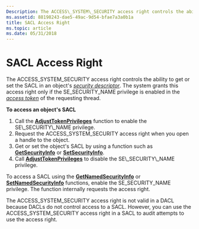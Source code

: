```yaml
---
Description: The ACCESS\_SYSTEM\_SECURITY access right controls the ability to get or set the SACL in an objects security descriptor. The system grants this access right if the SE\_SECURITY\_NAME privilege is enabled in the access token of the requesting thread.
ms.assetid: 88198243-dae5-49ac-9d54-bfae7a3a0b1a
title: SACL Access Right
ms.topic: article
ms.date: 05/31/2018
---
```


# SACL Access Right

The ACCESS\_SYSTEM\_SECURITY access right controls the ability to get or set the SACL in an object's [*security descriptor*](https://docs.microsoft.com/windows/desktop/SecGloss/s-gly). The system grants this access right only if the SE\_SECURITY\_NAME privilege is enabled in the [*access token*](https://docs.microsoft.com/windows/desktop/SecGloss/a-gly) of the requesting thread.

**To access an object's SACL**

1.  Call the [**AdjustTokenPrivileges**](https://msdn.microsoft.com/library/Aa375202(v=VS.85).aspx) function to enable the SE\_SECURITY\_NAME privilege.
2.  Request the ACCESS\_SYSTEM\_SECURITY access right when you open a handle to the object.
3.  Get or set the object's SACL by using a function such as [**GetSecurityInfo**](/windows/desktop/api/Aclapi/nf-aclapi-getsecurityinfo) or [**SetSecurityInfo**](/windows/desktop/api/Aclapi/nf-aclapi-setsecurityinfo).
4.  Call [**AdjustTokenPrivileges**](https://msdn.microsoft.com/library/Aa375202(v=VS.85).aspx) to disable the SE\_SECURITY\_NAME privilege.

To access a SACL using the [**GetNamedSecurityInfo**](/windows/desktop/api/Aclapi/nf-aclapi-getnamedsecurityinfoa) or [**SetNamedSecurityInfo**](/windows/desktop/api/Aclapi/nf-aclapi-setnamedsecurityinfoa) functions, enable the SE\_SECURITY\_NAME privilege. The function internally requests the access right.

The ACCESS\_SYSTEM\_SECURITY access right is not valid in a DACL because DACLs do not control access to a SACL. However, you can use the ACCESS\_SYSTEM\_SECURITY access right in a SACL to audit attempts to use the access right.

 

 



